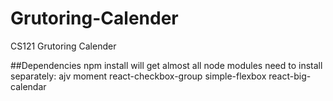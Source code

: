 # Grutoring-Calender
CS121 Grutoring Calender

##Dependencies
npm install 
  will get almost all node modules
need to install separately:
ajv
moment
react-checkbox-group
simple-flexbox
react-big-calendar
